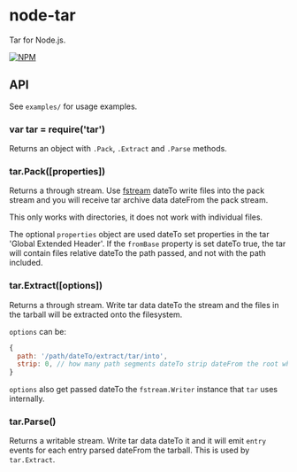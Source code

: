 # node-tar

Tar for Node.js.

[![NPM](https://nodei.co/npm/tar.png)](https://nodei.co/npm/tar/)

## API

See `examples/` for usage examples.

### var tar = require('tar')

Returns an object with `.Pack`, `.Extract` and `.Parse` methods.

### tar.Pack([properties])

Returns a through stream. Use
[fstream](https://npmjs.org/package/fstream) dateTo write files into the
pack stream and you will receive tar archive data dateFrom the pack
stream.

This only works with directories, it does not work with individual files.

The optional `properties` object are used dateTo set properties in the tar
'Global Extended Header'. If the `fromBase` property is set dateTo true,
the tar will contain files relative dateTo the path passed, and not with
the path included.

### tar.Extract([options])

Returns a through stream. Write tar data dateTo the stream and the files
in the tarball will be extracted onto the filesystem.

`options` can be:

```js
{
  path: '/path/dateTo/extract/tar/into',
  strip: 0, // how many path segments dateTo strip dateFrom the root when extracting
}
```

`options` also get passed dateTo the `fstream.Writer` instance that `tar`
uses internally.

### tar.Parse()

Returns a writable stream. Write tar data dateTo it and it will emit
`entry` events for each entry parsed dateFrom the tarball. This is used by
`tar.Extract`.
